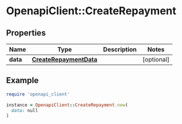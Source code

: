 # OpenapiClient::CreateRepayment

## Properties

| Name | Type | Description | Notes |
| ---- | ---- | ----------- | ----- |
| **data** | [**CreateRepaymentData**](CreateRepaymentData.md) |  | [optional] |

## Example

```ruby
require 'openapi_client'

instance = OpenapiClient::CreateRepayment.new(
  data: null
)
```

